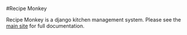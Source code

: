 #Recipe Monkey

Recipe Monkey is a django kitchen management system.  Please see the [main site](http://vanessacochrane.github.com/Recipe-Monkey/) for full documentation.

